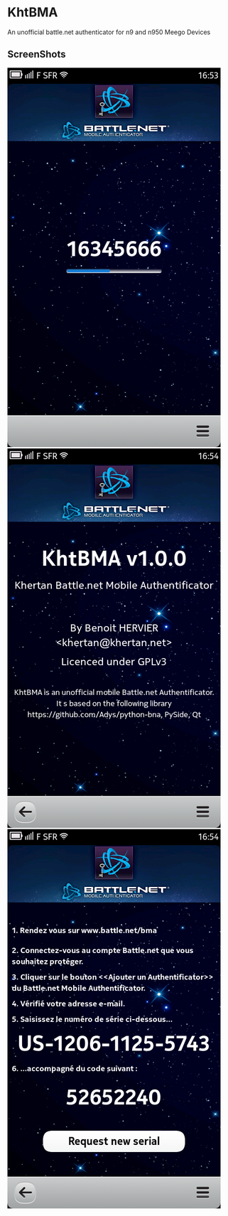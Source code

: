 KhtBMA
======

An unofficial battle.net authenticator for n9 and n950 Meego Devices

ScreenShots
-----------

![ScreenShot Main](Screenshot_KhtBMA_1.png)
![ScreenShot About](Screenshot_KhtBMA_2.png)
![ScreenShot Setup](Screenshot_KhtBMA_3.png)
